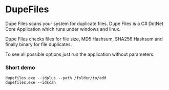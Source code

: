 # DupeFiles
Dupe Files scans your system for duplicate files.
Dupe Files is a C# DotNet Core Application which runs under windows and linux.

Dupe Files checks files for file size, MD5 Hashsum, SHA256 Hashsum and finally binary for file duplicates.

To see all possible options just run the application without parameters.

### Short demo
```
dupefiles.exe --idplus --path /folder/to/add
dupefiles.exe --idscan
```
